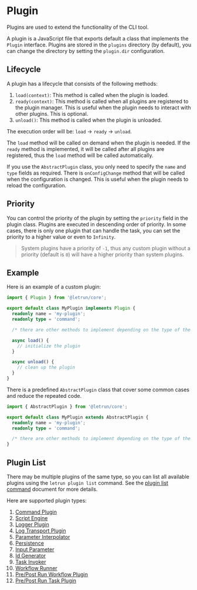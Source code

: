 # Plugin

Plugins are used to extend the functionality of the CLI tool.

A plugin is a JavaScript file that exports default a class that implements the `Plugin` interface.
Plugins are stored in the `plugins` directory (by default), you can change the directory by setting the `plugin.dir` configuration.

## Lifecycle

A plugin has a lifecycle that consists of the following methods:

1. `load(context)`: This method is called when the plugin is loaded.
2. `ready(context)`: This method is called when all plugins are registered to the plugin manager. This is useful when the plugin needs to interact with other plugins. This is optional.
3. `unload()`: This method is called when the plugin is unloaded.

The execution order will be: `load` -> `ready` -> `unload`.

The `load` method will be called on demand when the plugin is needed.
If the `ready` method is implemented, it will be called after all plugins are registered, thus the `load` method will be called automatically.

If you use the `AbstractPlugin` class, you only need to specify the `name` and `type` fields as required.
There is `onConfigChange` method that will be called when the configuration is changed.
This is useful when the plugin needs to reload the configuration.

## Priority

You can control the priority of the plugin by setting the `priority` field in the plugin class.
Plugins are executed in descending order of priority.
In some cases, there is only one plugin that can handle the task, you can set the priority to a higher value or even to `Infinity`.

> System plugins have a priority of `-1`, thus any custom plugin without a priority (default is `0`) will have a higher priority than system plugins.

## Example

Here is an example of a custom plugin:

```ts
import { Plugin } from '@letrun/core';

export default class MyPlugin implements Plugin {
  readonly name = 'my-plugin';
  readonly type = 'command';

  /* there are other methods to implement depending on the type of the plugin */

  async load() {
    // initialize the plugin
  }

  async unload() {
    // clean up the plugin
  }
}
```

There is a predefined `AbstractPlugin` class that cover some common cases and reduce the repeated code.

```ts
import { AbstractPlugin } from '@letrun/core';

export default class MyPlugin extends AbstractPlugin {
  readonly name = 'my-plugin';
  readonly type = 'command';

  /* there are other methods to implement depending on the type of the plugin */
}
```

## Plugin List

There may be multiple plugins of the same type, so you can list all available plugins using the `letrun plugin list` command.
See the [plugin list command](../command/plugin-list.md) document for more details.

Here are supported plugin types:

1. [Command Plugin](docs/plugin/command-plugin.md)
2. [Script Engine](docs/plugin/script-engine.md)
3. [Logger Plugin](docs/plugin/logger-plugin.md)
4. [Log Transport Plugin](docs/plugin/log-transport-plugin.md)
5. [Parameter Interpolator](docs/plugin/parameter-interpolator.md)
6. [Persistence](docs/plugin/persistence.md)
7. [Input Parameter](docs/plugin/input-parameter.md)
8. [Id Generator](docs/plugin/id-generator.md)
9. [Task Invoker](docs/plugin/task-invoker.md)
10. [Workflow Runner](docs/plugin/workflow-runner.md)
11. [Pre/Post Run Workflow Plugin](docs/plugin/pre-post-run-workflow-plugin.md)
12. [Pre/Post Run Task Plugin](docs/plugin/pre-post-run-task-plugin.md)
